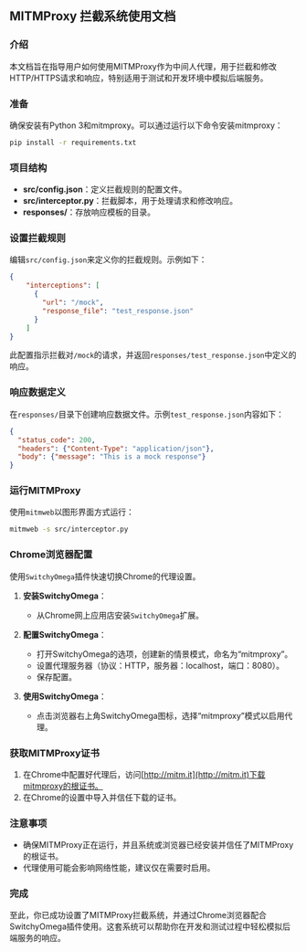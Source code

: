 ## MITMProxy 拦截系统使用文档

### 介绍

本文档旨在指导用户如何使用MITMProxy作为中间人代理，用于拦截和修改HTTP/HTTPS请求和响应，特别适用于测试和开发环境中模拟后端服务。

### 准备

确保安装有Python 3和mitmproxy。可以通过运行以下命令安装mitmproxy：

```bash
pip install -r requirements.txt
```

### 项目结构

- **src/config.json**：定义拦截规则的配置文件。
- **src/interceptor.py**：拦截脚本，用于处理请求和修改响应。
- **responses/**：存放响应模板的目录。

### 设置拦截规则

编辑`src/config.json`来定义你的拦截规则。示例如下：

```json
{
    "interceptions": [
      {
        "url": "/mock",
        "response_file": "test_response.json"
      }
    ]
}
```

此配置指示拦截对`/mock`的请求，并返回`responses/test_response.json`中定义的响应。

### 响应数据定义

在`responses/`目录下创建响应数据文件。示例`test_response.json`内容如下：

```json
{
  "status_code": 200,
  "headers": {"Content-Type": "application/json"},
  "body": {"message": "This is a mock response"}
}
```

### 运行MITMProxy

使用`mitmweb`以图形界面方式运行：

```bash
mitmweb -s src/interceptor.py
```

### Chrome浏览器配置

使用`SwitchyOmega`插件快速切换Chrome的代理设置。

1. **安装SwitchyOmega**：
   - 从Chrome网上应用店安装`SwitchyOmega`扩展。

2. **配置SwitchyOmega**：
   - 打开SwitchyOmega的选项，创建新的情景模式，命名为“mitmproxy”。
   - 设置代理服务器（协议：HTTP，服务器：localhost，端口：8080）。
   - 保存配置。

3. **使用SwitchyOmega**：
   - 点击浏览器右上角SwitchyOmega图标，选择“mitmproxy”模式以启用代理。

### 获取MITMProxy证书

1. 在Chrome中配置好代理后，访问[http://mitm.it](http://mitm.it)下载mitmproxy的根证书。
2. 在Chrome的设置中导入并信任下载的证书。

### 注意事项

- 确保MITMProxy正在运行，并且系统或浏览器已经安装并信任了MITMProxy的根证书。
- 代理使用可能会影响网络性能，建议仅在需要时启用。

### 完成

至此，你已成功设置了MITMProxy拦截系统，并通过Chrome浏览器配合SwitchyOmega插件使用。这套系统可以帮助你在开发和测试过程中轻松模拟后端服务的响应。
